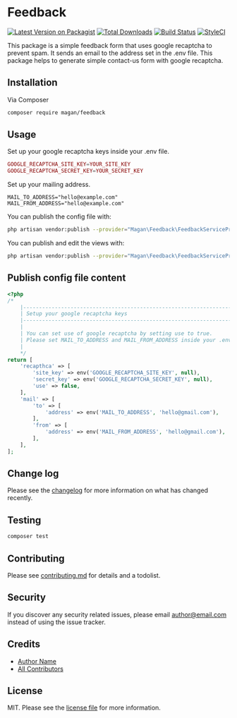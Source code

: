 # Feedback

[![Latest Version on Packagist][ico-version]][link-packagist]
[![Total Downloads][ico-downloads]][link-downloads]
[![Build Status][ico-travis]][link-travis]
[![StyleCI][ico-styleci]][link-styleci]

This package is a simple feedback form that uses google recaptcha to prevent spam. It sends an email to the address set in the .env file.
This package helps to generate simple contact-us form with google recaptcha.
## Installation

Via Composer

```bash
composer require magan/feedback
```

## Usage
Set up your google recaptcha keys inside your .env file.
```php
GOOGLE_RECAPTCHA_SITE_KEY=YOUR_SITE_KEY 
GOOGLE_RECAPTCHA_SECRET_KEY=YOUR_SECRET_KEY
```

Set up your mailing address.
```
MAIL_TO_ADDRESS="hello@example.com"
MAIL_FROM_ADDRESS="hello@example.com"
```
You can publish the config file with:
```bash
php artisan vendor:publish --provider="Magan\Feedback\FeedbackServiceProvider" --tag='feedback-config'
```
You can publish and edit the views with:
```bash
php artisan vendor:publish --provider="Magan\Feedback\FeedbackServiceProvider" --tag='feedback-view'
```
## Publish config file content
```php
<?php
/*
    |--------------------------------------------------------------------------
    | Setup your google recaptcha keys
    |--------------------------------------------------------------------------
    |
    | You can set use of google recaptcha by setting use to true.
    | Please set MAIL_TO_ADDRESS and MAIL_FROM_ADDRESS inside your .env file.
    |
    */
return [
    'recapthca' => [
        'site_key' => env('GOOGLE_RECAPTCHA_SITE_KEY', null),
        'secret_key' => env('GOOGLE_RECAPTCHA_SECRET_KEY', null),
        'use' => false,
    ],
    'mail' => [
        'to' => [
            'address' => env('MAIL_TO_ADDRESS', 'hello@gmail.com'),
        ],
        'from' => [
            'address' => env('MAIL_FROM_ADDRESS', 'hello@gmail.com'),
        ],
    ],
];

```
## Change log

Please see the [changelog](changelog.md) for more information on what has changed recently.

## Testing

```bash
composer test
```

## Contributing

Please see [contributing.md](contributing.md) for details and a todolist.

## Security

If you discover any security related issues, please email author@email.com instead of using the issue tracker.

## Credits

- [Author Name][link-author]
- [All Contributors][link-contributors]

## License

MIT. Please see the [license file](license.md) for more information.

[ico-version]: https://img.shields.io/packagist/v/magan/feedback.svg?style=flat-square
[ico-downloads]: https://img.shields.io/packagist/dt/magan/feedback.svg?style=flat-square
[ico-travis]: https://img.shields.io/travis/magan/feedback/master.svg?style=flat-square
[ico-styleci]: https://styleci.io/repos/12345678/shield

[link-packagist]: https://packagist.org/packages/magan/feedback
[link-downloads]: https://packagist.org/packages/magan/feedback
[link-travis]: https://travis-ci.org/magan/feedback
[link-styleci]: https://styleci.io/repos/12345678
[link-author]: https://github.com/magan
[link-contributors]: ../../contributors
